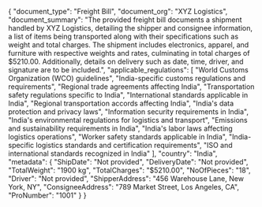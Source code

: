 {
            "document_type": "Freight Bill",
            "document_org": "XYZ Logistics",
            "document_summary": "The provided freight bill documents a shipment handled by XYZ Logistics, detailing the shipper and consignee information, a list of items being transported along with their specifications such as weight and total charges. The shipment includes electronics, apparel, and furniture with respective weights and rates, culminating in total charges of $5210.00. Additionally, details on delivery such as date, time, driver, and signature are to be included.",
            "applicable_regulations": [
                "World Customs Organization (WCO) guidelines",
                "India-specific customs regulations and requirements",
                "Regional trade agreements affecting India",
                "Transportation safety regulations specific to India",
                "International standards applicable in India",
                "Regional transportation accords affecting India",
                "India's data protection and privacy laws",
                "Information security requirements in India",
                "India's environmental regulations for logistics and transport",
                "Emissions and sustainability requirements in India",
                "India's labor laws affecting logistics operations",
                "Worker safety standards applicable in India",
                "India-specific logistics standards and certification requirements",
                "ISO and international standards recognized in India"
            ],
            "country": "India",
            "metadata": {
                "ShipDate": "Not provided",
                "DeliveryDate": "Not provided",
                "TotalWeight": "1900 kg",
                "TotalCharges": "$5210.00",
                "NoOfPieces": "18",
                "Driver": "Not provided",
                "ShipperAddress": "456 Warehouse Lane, New York, NY",
                "ConsigneeAddress": "789 Market Street, Los Angeles, CA",
                "ProNumber": "1001"
            }
        }